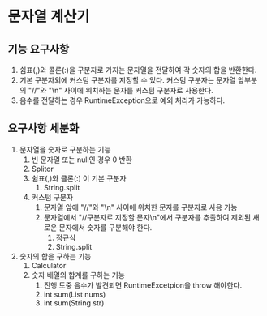 # 문자열 계산기

## 기능 요구사항

1. 쉼표(,)와 콜론(:)을 구분자로 가지는 문자열을 전달하여 각 숫자의 합을 반환한다.
2. 기본 구분자외에 커스텀 구분자를 지정할 수 있다. 커스텀 구분자는 문자열 앞부분의 "//"와 "\n" 사이에 위치하는 문자를 커스텀 구분자로 사용한다.
3. 음수를 전달하는 경우 RuntimeException으로 예외 처리가 가능하다.

## 요구사항 세분화

1. 문자열을 숫자로 구분하는 기능
   1. 빈 문자열 또는 null인 경우 0 반환
   1. Splitor
   1. 쉼표(,)와 클론(:) 이 기본 구분자
      1. String.split
   3. 커스텀 구분자
      1. 문자열 앞에 "//"와 "\n" 사이에 위치한 문자를 구분자로 사용 가능
      2. 문자열에서 "//구분자로 지정할 문자\n"에서 구분자를 추출하여 제외된 새로운 문자에서 숫자를 구분해야 한다.
         1. 정규식
         2. String.split
2. 숫자의 합을 구하는 기능
   1. Calculator
   1. 숫자 배열의 합계를 구하는 기능
      1. 진행 도중 음수가 발견되면 RuntimeExcetpion을 throw 해야한다.
      1. int sum(List<Integer> nums)
      1. int sum(String str)